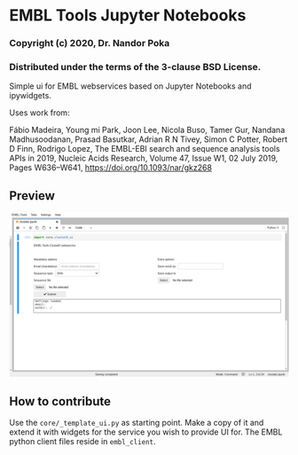 # EMBL Tools Jupyter Notebooks

### Copyright (c) 2020, Dr. Nandor Poka

### Distributed under the terms of the 3-clause BSD License.

Simple ui for EMBL webservices based on Jupyter Notebooks and ipywidgets.

Uses work from: 

Fábio Madeira, Young mi Park, Joon Lee, Nicola Buso, Tamer Gur, Nandana Madhusoodanan, Prasad Basutkar, Adrian R N Tivey, Simon C Potter, Robert D Finn, Rodrigo Lopez, The EMBL-EBI search and sequence analysis tools APIs in 2019, Nucleic Acids Research, Volume 47, Issue W1, 02 July 2019, Pages W636–W641, https://doi.org/10.1093/nar/gkz268
## Preview

![ClustalO preview](img/clustalo_preview.png)

## How to contribute

Use the `core/_template_ui.py` as starting point. Make a copy of it and extend it with widgets for the service you wish to provide UI for. The EMBL python client files reside in `embl_client`.